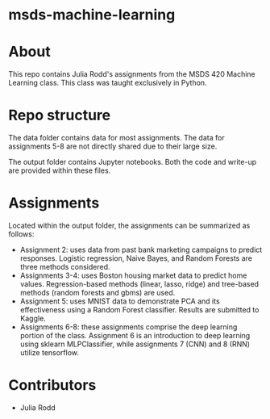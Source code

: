 # msds-machine-learning

# About

This repo contains Julia Rodd's assignments from the MSDS 420 Machine Learning class. This class was taught exclusively in Python.

# Repo structure

The data folder contains data for most assignments. The data for assignments 5-8 are not directly shared due to their large size.

The output folder contains Jupyter notebooks. Both the code and write-up are provided within these files.

# Assignments

Located within the output folder, the assignments can be summarized as follows:

* Assignment 2: uses data from past bank marketing campaigns to predict responses. Logistic regression, Naive Bayes, and Random Forests are three methods considered.
* Assignments 3-4: uses Boston housing market data to predict home values. Regression-based methods (linear,  lasso, ridge) and tree-based methods (random forests and gbms) are used.
* Assignment 5: uses MNIST data to demonstrate PCA and its effectiveness using a Random Forest classifier. Results are submitted to Kaggle.
* Assignments 6-8: these assignments comprise the deep learning portion of the class. Assignment 6 is an introduction to deep learning using sklearn MLPClassifier, while assignments 7 (CNN) and 8 (RNN) utilize tensorflow.


# Contributors

* Julia Rodd
